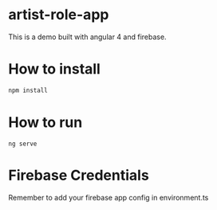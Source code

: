 # artist-role-app

This is a demo built with angular 4 and firebase.


# How to install

```bash
npm install
```

# How to run

```
ng serve
```

# Firebase Credentials

Remember to add your firebase app config in environment.ts